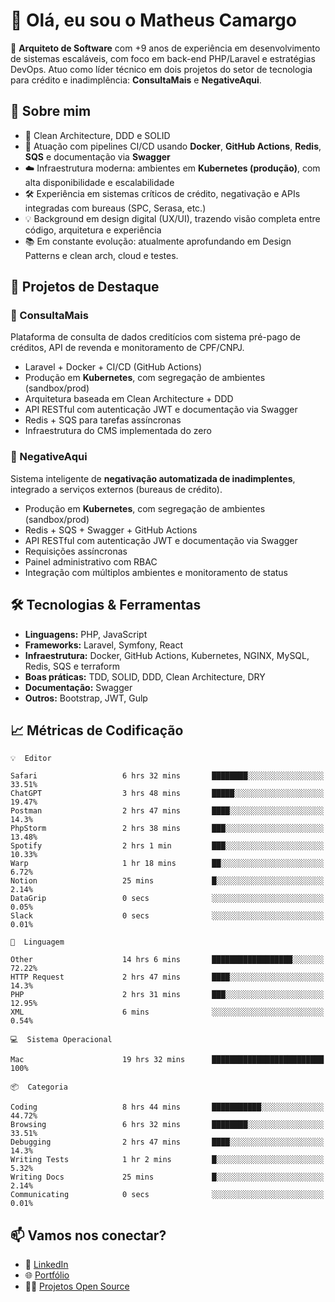 # 👋 Olá, eu sou o Matheus Camargo

🎯 **Arquiteto de Software** com +9 anos de experiência em desenvolvimento de sistemas escaláveis, com foco em back-end PHP/Laravel e estratégias DevOps. Atuo como líder técnico em dois projetos do setor de tecnologia para crédito e inadimplência: **ConsultaMais** e **NegativeAqui**.

## 🧠 Sobre mim

- 🚀 Clean Architecture, DDD e SOLID
- 🔁 Atuação com pipelines CI/CD usando **Docker**, **GitHub Actions**, **Redis**, **SQS** e documentação via **Swagger**
- ☁️ Infraestrutura moderna: ambientes em **Kubernetes (produção)**, com alta disponibilidade e escalabilidade
- 🛠️ Experiência em sistemas críticos de crédito, negativação e APIs integradas com bureaus (SPC, Serasa, etc.)
- 💡 Background em design digital (UX/UI), trazendo visão completa entre código, arquitetura e experiência
- 📚 Em constante evolução: atualmente aprofundando em Design Patterns e clean arch, cloud e testes.

## 🚧 Projetos de Destaque

### 🔹 ConsultaMais
Plataforma de consulta de dados creditícios com sistema pré-pago de créditos, API de revenda e monitoramento de CPF/CNPJ.

- Laravel + Docker + CI/CD (GitHub Actions)
- Produção em **Kubernetes**, com segregação de ambientes (sandbox/prod)
- Arquitetura baseada em Clean Architecture + DDD
- API RESTful com autenticação JWT e documentação via Swagger
- Redis + SQS para tarefas assíncronas
- Infraestrutura do CMS implementada do zero

### 🔹 NegativeAqui
Sistema inteligente de **negativação automatizada de inadimplentes**, integrado a serviços externos (bureaus de crédito).

- Produção em **Kubernetes**, com segregação de ambientes (sandbox/prod)
- Redis + SQS + Swagger + GitHub Actions
- API RESTful com autenticação JWT e documentação via Swagger
- Requisições assíncronas
- Painel administrativo com RBAC
- Integração com múltiplos ambientes e monitoramento de status

## 🛠️ Tecnologias & Ferramentas

- **Linguagens:** PHP, JavaScript
- **Frameworks:** Laravel, Symfony, React
- **Infraestrutura:** Docker, GitHub Actions, Kubernetes, NGINX, MySQL, Redis, SQS e terraform
- **Boas práticas:** TDD, SOLID, DDD, Clean Architecture, DRY
- **Documentação:** Swagger
- **Outros:** Bootstrap, JWT, Gulp

## 📈 Métricas de Codificação

```text
💡  Editor

Safari                   6 hrs 32 mins       ████████░░░░░░░░░░░░░░░░░     33.51%
ChatGPT                  3 hrs 48 mins       █████░░░░░░░░░░░░░░░░░░░░     19.47%
Postman                  2 hrs 47 mins       ████░░░░░░░░░░░░░░░░░░░░░      14.3%
PhpStorm                 2 hrs 38 mins       ███░░░░░░░░░░░░░░░░░░░░░░     13.48%
Spotify                  2 hrs 1 min         ███░░░░░░░░░░░░░░░░░░░░░░     10.33%
Warp                     1 hr 18 mins        ██░░░░░░░░░░░░░░░░░░░░░░░      6.72%
Notion                   25 mins             █░░░░░░░░░░░░░░░░░░░░░░░░      2.14%
DataGrip                 0 secs              ░░░░░░░░░░░░░░░░░░░░░░░░░      0.05%
Slack                    0 secs              ░░░░░░░░░░░░░░░░░░░░░░░░░      0.01%
```
```text
💬  Linguagem

Other                    14 hrs 6 mins       ██████████████████░░░░░░░     72.22%
HTTP Request             2 hrs 47 mins       ████░░░░░░░░░░░░░░░░░░░░░      14.3%
PHP                      2 hrs 31 mins       ███░░░░░░░░░░░░░░░░░░░░░░     12.95%
XML                      6 mins              ░░░░░░░░░░░░░░░░░░░░░░░░░      0.54%
```
```text
💻  Sistema Operacional

Mac                      19 hrs 32 mins      █████████████████████████       100%
```
```text
📦  Categoria

Coding                   8 hrs 44 mins       ███████████░░░░░░░░░░░░░░     44.72%
Browsing                 6 hrs 32 mins       ████████░░░░░░░░░░░░░░░░░     33.51%
Debugging                2 hrs 47 mins       ████░░░░░░░░░░░░░░░░░░░░░      14.3%
Writing Tests            1 hr 2 mins         █░░░░░░░░░░░░░░░░░░░░░░░░      5.32%
Writing Docs             25 mins             █░░░░░░░░░░░░░░░░░░░░░░░░      2.14%
Communicating            0 secs              ░░░░░░░░░░░░░░░░░░░░░░░░░      0.01%
```

## 📫 Vamos nos conectar?

- 💼 [LinkedIn](https://www.linkedin.com/in/matheuscamargoxavier)
- 🌐 [Portfólio](https://matheuscamargo.co)
- 🧑‍💻 [Projetos Open Source](https://github.com/bymatheus)
